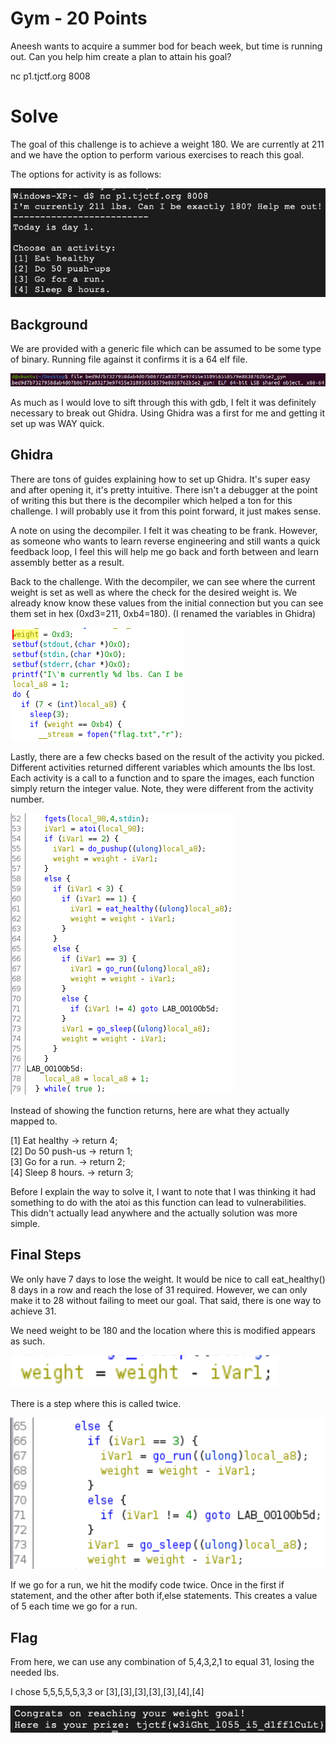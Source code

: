 # Gym - 20 Points
Aneesh wants to acquire a summer bod for beach week, but time is running out. Can you help him create a plan to attain his goal?

nc p1.tjctf.org 8008

# Solve
The goal of this challenge is to achieve a weight 180. We are currently at 211 and we have the option to perform various exercises to reach this goal.

The options for activity is as follows:

![](connect.png)

## Background
We are provided with a generic file which can be assumed to be some type of binary. Running file against it confirms it is a 64 elf file.

![](file.png)

As much as I would love to sift through this with gdb, I felt it was definitely necessary to break out Ghidra. Using Ghidra was a first for me and getting it set up was WAY quick.

## Ghidra
There are tons of guides explaining how to set up Ghidra. It's super easy and after opening it, it's pretty intuitive. There isn't a debugger at the point of writing this but there is the decompiler which helped a ton for this challenge. I will probably use it from this point forward, it just makes sense. 

A note on using the decompiler. I felt it was cheating to be frank. However, as someone who wants to learn reverse engineering and still wants a quick feedback loop, I feel this will help me go back and forth between and learn assembly better as a result.

Back to the challenge. With the decompiler, we can see where the current weight is set as well as where the check for the desired weight is. We already know know these values from the initial connection but you can see them set in hex (0xd3=211, 0xb4=180). (I renamed the variables in Ghidra)

![](weight.png)

Lastly, there are a few checks based on the result of the activity you picked. Different activities returned different variables which amounts the lbs lost. Each activity is a call to a function and to spare the images, each function simply return the integer value. Note, they were different from the activity number.

![](compares.png)

Instead of showing the function returns, here are what they actually mapped to.

[1] Eat healthy -> return 4;<br>
[2] Do 50 push-us -> return 1;<br>
[3] Go for a run. -> return 2;<br>
[4] Sleep 8 hours. -> return 3;<br>

Before I explain the way to solve it, I want to note that I was thinking it had something to do with the atoi as this function can lead to vulnerabilities. This didn't actually lead anywhere and the actually solution was more simple.

## Final Steps
We only have 7 days to lose the weight. It would be nice to call eat_healthy() 8 days in a row and reach the lose of 31 required. However, we can only make it to 28 without failing to meet our goal. That said, there is one way to achieve 31.

We need weight to be 180 and the location where this is modified appears as such. 

![](small_weight.png)

There is a step where this is called twice.

![](issue.png)

If we go for a run, we hit the modify code twice. Once in the first if statement, and the other after both if,else statements. This creates a value of 5 each time we go for a run.

## Flag
From here, we can use any combination of 5,4,3,2,1 to equal 31, losing the needed lbs.

I chose 5,5,5,5,5,3,3 or [3],[3],[3],[3],[3],[4],[4]

![](flag.png)

